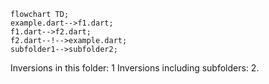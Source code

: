<!---
Generated by https://github.com/polina-c/layerlens
Dependencies that create loops (inversions) are markes with `!`.
-->

```mermaid
flowchart TD;
example.dart-->f1.dart;
f1.dart-->f2.dart;
f2.dart--!-->example.dart;
subfolder1-->subfolder2;
```

Inversions in this folder: 1
Inversions including subfolders: 2.

